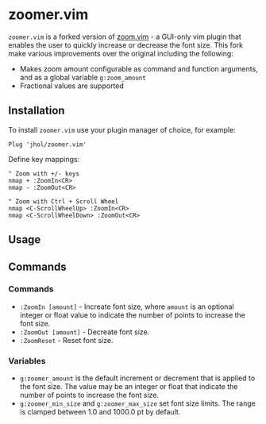 zoomer.vim
==========

`zoomer.vim` is a forked version of
[zoom.vim](https://github.com/vim-scripts/zoom.vim) - a GUI-only vim plugin
that enables the user to quickly increase or decrease the font size. This fork
make various improvements over the original including the following:

  * Makes zoom amount configurable as command and function arguments, and as a
    global variable `g:zoom_amount`
  * Fractional values are supported

Installation
------------

To install `zoomer.vim` use your plugin manager of choice, for example:

```
Plug 'jhol/zoomer.vim'
```

Define key mappings:

```
" Zoom with +/- keys
nmap + :ZoomIn<CR>
nmap - :ZoomOut<CR>

" Zoom with Ctrl + Scroll Wheel
nmap <C-ScrollWheelUp> :ZoomIn<CR>
nmap <C-ScrollWheelDown> :ZoomOut<CR>
```

Usage
-----

Commands
--------

### Commands

  * `:ZoomIn [amount]` - Increate font size, where `amount` is an optional
    integer or float value to indicate the number of points to increase the
    font size.
  * `:ZoomOut [amount]` - Decreate font size.
  * `:ZoomReset` - Reset font size.

### Variables

  * `g:zoomer_amount` is the default increment or decrement that is applied to
    the font size. The value may be an integer or float that indicate the
    number of points to increase the font size.
  * `g:zoomer_min_size` and `g:zoomer_max_size` set font size limits. The range
    is clamped between 1.0 and 1000.0 pt by default.
